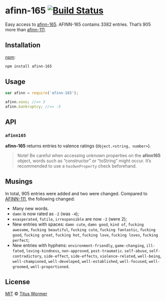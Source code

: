 # afinn-165 [![Build Status][travis-badge]][travis]

Easy access to [afinn-165][afinn165].
AFINN-165 contains 3382 entries.  That’s 905 more than [afinn-111][afinn111].

## Installation

[npm][npm-install]:

```bash
npm install afinn-165
```

## Usage

```js
var afinn = require('afinn-165');

afinn.xoxo; //=> 3
afinn.bankruptcy; //=> -3
```

## API

### `afinn165`

**afinn-165** returns entries to valence ratings (`Object.<string, number>`).

> Note!  Be careful when accessing unknown properties on the
> **afinn165** object, words such as “constructor” or “toString”
> might occur.  It’s recommended to use a `hasOwnProperty` check
> beforehand.

## Musings

In total, 905 entries were added and two were changed.  Compared to
[AFINN-111][afinn111], the following changed:

*   Many new words.
*   `damn` is now rated as `-2` (was `-4`);
*   `exasperated`, `futile`, `irresponsible` are now `-2` (were 2);
*   New entries with spaces: `damn cute`, `damn good`, `kind of`,
    `fucking awesome`, `fucking beautiful`, `fucking cute`,
    `fucking fantastic`, `fucking good`, `fucking great`, `fucking hot`,
    `fucking love`, `fucking loves`, `fucking perfect`;
*   New entries with hyphens: `environment-friendly`, `game-changing`,
    `ill-fated`, `loving-kindness`, `non-approved`, `post-traumatic`.
    `self-abuse`, `self-contradictory`, `side-effect`, `side-effects`,
    `violence-related`, `well-being`, `well-championed`, `well-developed`,
    `well-established`, `well-focused`, `well-groomed`, `well-proportioned`.

## License

[MIT][license] © [Titus Wormer][author]

<!-- Definitions -->

[travis-badge]: https://img.shields.io/travis/wooorm/afinn-165.svg

[travis]: https://travis-ci.org/wooorm/afinn-165

[npm-install]: https://docs.npmjs.com/cli/install

[license]: LICENSE

[author]: http://wooorm.com

[afinn165]: http://stackoverflow.com/questions/32750682/32845659#32845659

[afinn111]: https://github.com/wooorm/afinn-111

